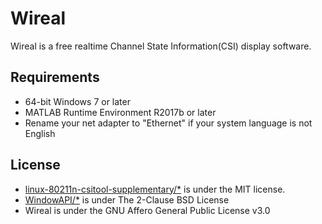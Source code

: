 Wireal
===

Wireal is a free realtime Channel State Information(CSI) display software.


## Requirements
- 64-bit Windows 7 or later
- MATLAB Runtime Environment R2017b or later
- Rename your net adapter to "Ethernet" if your system language is not English

## License
- [linux-80211n-csitool-supplementary/*]() is under the MIT license. 
- [WindowAPI/*](https://www.mathworks.com/matlabcentral/fileexchange/31437-windowapi) is under The 2-Clause BSD License
- Wireal is under the GNU Affero General Public License v3.0